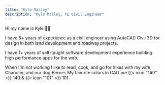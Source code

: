 ```yaml
---
title: "Kyle Malloy"
description: "Kyle Malloy, PE Civil Engineer"
---
```


Hi my name is Kyle 👋🏼

I have 8+ years of experience as a civil engineer using AutoCAD Civil 3D for design in both land development and roadway projects.

I have 1+ years of self-taught software development experience building high performance apps for the web.

<!-- My adjacent interests are inclusive transportation, sustainable development, and web accessibility.  -->

When I'm not working I like to read, cook, and go for hikes with my wife, Chandler, and our dog Bernie. My favorite colors in CAD are {{< icon "140" >}} 140 & {{< icon "101" >}} 101.

<!-- {{< button href="https://calendly.com/kyle-malloy/meeting" target="_self" >}}
📆 Schedule a Meeting
{{< /button >}} -->

<!-- {{< alert icon="circle" cardColor="#7A889D" iconColor="#00D26A" textColor="#f1faee" >}}
{{< typeit 
  tag=h5
  speed=35
>}}
I'm currently accepting part-time remote work.
{{< /typeit >}}
{{< /alert >}} -->

<!-- {{< alert icon="circle" cardColor="#7A889D" iconColor="#E63946" textColor="#f1faee" >}}
{{< typeit 
  tag=h5
  speed=20
>}}
I'm not currently accepting new work.
{{< /typeit >}}
{{< /alert >}} -->